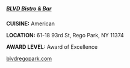 <h5><a href="//blvdregopark.com" target="_blank" onclick="ga('send', 'event', 'OutBoundLinks', '//blvdregopark.com', 'BLVD Bistro & Bar');">BLVD Bistro & Bar</a></h5>

**CUISINE:** American

**LOCATION:** 61-18 93rd St, Rego Park, NY 11374

**AWARD LEVEL:** Award of Excellence

<a href="//blvdregopark.com" target="_blank" onclick="ga('send', 'event', 'OutBoundLinks', '//blvdregopark.com', 'BLVD Bistro & Bar');">blvdregopark.com</a>
